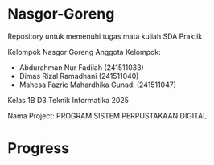 # Nasgor-Goreng
Repository untuk memenuhi tugas mata kuliah SDA Praktik

Kelompok Nasgor Goreng
Anggota Kelompok:
- Abdurahman Nur Fadilah (241511033)
- Dimas Rizal Ramadhani (241511040)
- Mahesa Fazrie Mahardhika Gunadi (241511047)

Kelas 1B D3 Teknik Informatika 2025

Nama Project: PROGRAM SISTEM PERPUSTAKAAN DIGITAL

# Progress

